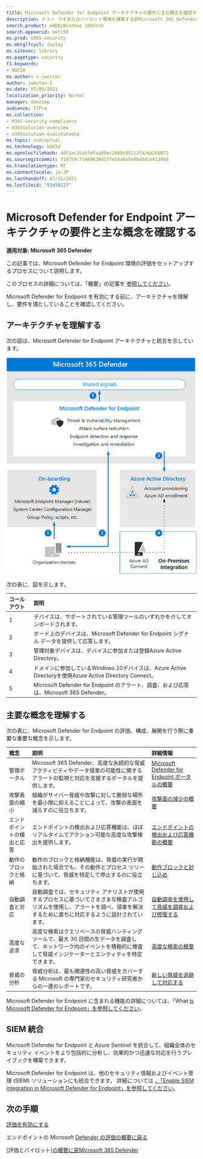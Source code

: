 ```yaml
---
title: Microsoft Defender for Endpoint アーキテクチャの要件と主な概念を確認する
description: テスト ラボまたはパイロット環境を構築する前Microsoft 365 Defenderの Microsoft Defender for Endpoint の技術図は、Microsoft 365の ID を理解するのに役立ちます。
search.product: eADQiWindows 10XVcnh
search.appverid: met150
ms.prod: m365-security
ms.mktglfcycl: deploy
ms.sitesec: library
ms.pagetype: security
f1.keywords:
- NOCSH
ms.author: v-jweston
author: jweston-1
ms.date: 07/09/2021
localization_priority: Normal
manager: dansimp
audience: ITPro
ms.collection:
- M365-security-compliance
- m365solution-overview
- m365solution-evalutatemtp
ms.topic: conceptual
ms.technology: m365d
ms.openlocfilehash: 4df1ac2ca5fdfaa88ec2d08c85112f52da26b873
ms.sourcegitcommit: 718759c7146062841f7eb4a0a9a8bdddce0139b0
ms.translationtype: MT
ms.contentlocale: ja-JP
ms.lasthandoff: 07/15/2021
ms.locfileid: "53458127"
---
```

# <a name="review-microsoft-defender-for-endpoint-architecture-requirements-and-key-concepts"></a>Microsoft Defender for Endpoint アーキテクチャの要件と主な概念を確認する

**適用対象: Microsoft 365 Defender**

この記事では、Microsoft Defender for Endpoint 環境の評価をセットアップするプロセスについて説明します。

このプロセスの詳細については、「概要」の記事を [参照してください](eval-defender-endpoint-overview.md)。

Microsoft Defender for Endpoint を有効にする前に、アーキテクチャを理解し、要件を満たしていることを確認してください。

## <a name="understand-the-architecture"></a>アーキテクチャを理解する

次の図は、Microsoft Defender for Endpoint アーキテクチャと統合を示しています。 

![Defender 評価環境に Microsoft Defender Office追加する手順](../../media/defender/m365-defender-endpoint-architecture.png)

次の表に、図を示します。

コールアウト | 説明
:---|:---|
1 | デバイスは、サポートされている管理ツールのいずれかを介してオンボードされます。 
2 | ボード上のデバイスは、Microsoft Defender for Endpoint シグナル データを提供して応答します。
3 | 管理対象デバイスは、デバイスに参加または登録Azure Active Directory。
4  | ドメインに参加しているWindows 10デバイスは、Azure Active Directoryを使用Azure Active Directory Connect。
5  | Microsoft Defender for Endpoint のアラート、調査、および応答は、Microsoft 365 Defender。

## <a name="understand-key-concepts"></a>主要な概念を理解する

次の表に、Microsoft Defender for Endpoint の評価、構成、展開を行う際に重要な重要な概念を示します。 

概念 | 説明 | 詳細情報
:---|:---|:---|
管理ポータル | Microsoft 365 Defender、高度な永続的な脅威アクティビティやデータ侵害の可能性に関するアラートの監視と対応を支援するポータルを提供します。 | [Microsoft Defender for Endpoint ポータルの概要](/defender-endpoint/portal-overview)
攻撃表面の縮小 | 組織がサイバー脅威や攻撃に対して脆弱な場所を最小限に抑えることによって、攻撃の表面を減らすのに役立ちます。 | [攻撃面の減少の概要](/defender-endpoint/overview-attack-surface-reduction)
エンドポイントの検出と応答 | エンドポイントの検出および応答機能は、ほぼリアルタイムでアクション可能な高度な攻撃検出を提供します。 | [エンドポイントの検出および応答機能の概要](/defender-endpoint/overview-endpoint-detection-response)
動作のブロックと格納 | 動作のブロックと格納機能は、脅威の実行が開始された場合でも、その動作とプロセス ツリーに基づいて、脅威を特定して停止するのに役立ちます。 | [動作ブロックと封じ込め](/defender-endpoint/behavioral-blocking-containment)
自動調査と対応 | 自動調査では、セキュリティ アナリストが使用するプロセスに基づいてさまざまな検査アルゴリズムを使用し、アラートを調べ、侵害を解決するために直ちに対応するように設計されています。 | [自動調査を使用して脅威を調査および修復する](/defender-endpoint/automated-investigations)
高度な追求 | 高度な検索はクエリベースの脅威ハンティング ツールで、最大 30 日間の生データを調査して、ネットワーク内のイベントを積極的に検査して脅威インジケーターとエンティティを特定できます。 | [高度な検索の概要](/defender-endpoint/advanced-hunting-overview)
脅威の分析 | 脅威分析は、最も関連性の高い脅威をカバーする Microsoft の専門家のセキュリティ研究者からの一連のレポートです。 | [新しい脅威を追跡して対応する](/defender-endpoint/threat-analytics)


Microsoft Defender for Endpoint に含まれる機能の詳細については、「What [is Microsoft Defender for Endpoint」を参照してください](/defender-endpoint/microsoft-defender-endpoint)。

## <a name="siem-integration"></a>SIEM 統合

Microsoft Defender for Endpoint と Azure Sentinel を統合して、組織全体のセキュリティ イベントをより包括的に分析し、効果的かつ迅速な対応を行うプレイブックを構築できます。 

Microsoft Defender for Endpoint は、他のセキュリティ情報およびイベント管理 (SIEM) ソリューションにも統合できます。 詳細については [、「Enable SIEM integration in Microsoft Defender for Endpoint」を参照してください](/defender-endpoint/enable-siem-integration)。


## <a name="next-steps"></a>次の手順
[評価を有効にする](eval-defender-endpoint-enable-eval.md)

エンドポイントの Microsoft [Defender の評価の概要に戻る](eval-defender-endpoint-overview.md)

[評価とパイロット][の概要に戻Microsoft 365 Defender](eval-overview.md)